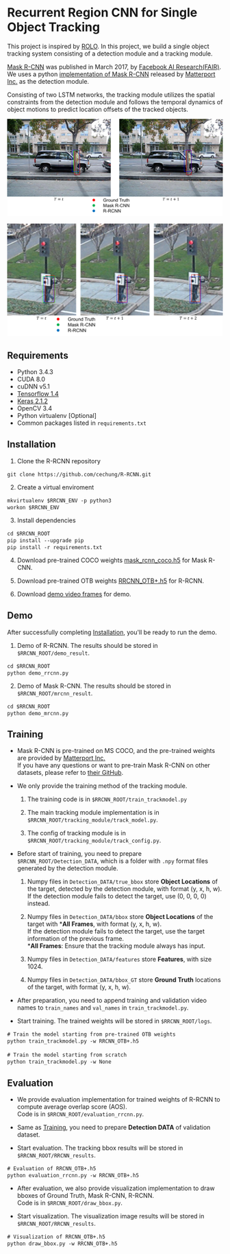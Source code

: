 # Recurrent Region CNN for Single Object Tracking  
This project is inspired by [ROLO](https://github.com/Guanghan/ROLO). In this project, we build a single object tracking system consisting of a detection module and a tracking module.

[Mask R-CNN](https://arxiv.org/abs/1703.06870) was published in March 2017, by [Facebook AI Research(FAIR)](https://research.fb.com/category/facebook-ai-research/). We uses a python [implementation of Mask R-CNN](https://github.com/matterport/Mask_RCNN) released by [Matterport Inc.](https://matterport.com/) as the detection module. 

Consisting of two LSTM networks, the tracking module utilizes the spatial constraints from the detection module and follows the temporal dynamics of object motions to predict location offsets of the tracked objects.

![Tracking Sample1](assets/tracking_sample1.png)  

![Tracking Sample2](assets/tracking_sample2.png)  

## Requirements
+ Python 3.4.3
+ CUDA 8.0
+ cuDNN v5.1
+ [Tensorflow 1.4](https://www.tensorflow.org/versions/r1.4/)
+ [Keras 2.1.2](https://keras.io/)
+ OpenCV 3.4
+ Python virtualenv [Optional]
+ Common packages listed in ```requirements.txt```

## Installation
1. Clone the R-RCNN repository  
```
git clone https://github.com/cechung/R-RCNN.git
```

2. Create a virtual enviroment
```
mkvirtualenv $RRCNN_ENV -p python3
workon $RRCNN_ENV
```

3. Install dependencies
```
cd $RRCNN_ROOT
pip install --upgrade pip
pip install -r requirements.txt
```

4. Download pre-trained COCO weights [mask_rcnn_coco.h5](https://drive.google.com/file/d/1huU5RHR5BqOYRCAku1JzeXXm_DDTCDVS/view?usp=sharing) for Mask R-CNN.

5. Download pre-trained OTB weights [RRCNN_OTB+.h5](https://drive.google.com/file/d/1g0Yxrs4YeA9ft_1Lul-JRNZvEMcIE781/view?usp=sharing) for R-RCNN.

6. Download [demo video frames](https://drive.google.com/file/d/11UcNXvNC0-Ve7VFk52VQMNvcainhHNy1/view?usp=sharing) for demo.

## Demo
After successfully completing [Installation](#installation), you'll be ready to run the demo. 

1. Demo of R-RCNN. The results should be stored in ```$RRCNN_ROOT/demo_result```.
```
cd $RRCNN_ROOT
python demo_rrcnn.py
```

2. Demo of Mask R-CNN. The results should be stored in ```$RRCNN_ROOT/mrcnn_result```.
```
cd $RRCNN_ROOT
python demo_mrcnn.py
```

## Training
+ Mask R-CNN is pre-trained on MS COCO, and the pre-trained weights are provided by [Matterport Inc.](https://matterport.com/)  
If you have any questions or want to pre-train Mask R-CNN on other datasets, please refer to [their GitHub](https://github.com/matterport/Mask_RCNN).

+ We only provide the training method of the tracking module. 

	1. The training code is in ```$RRCNN_ROOT/train_trackmodel.py```
	
	2. The main tracking module implementation is in ```$RRCNN_ROOT/tracking_module/track_model.py```. 
	
	4. The config of tracking module is in ```$RRCNN_ROOT/tracking_module/track_config.py```.

+ Before start of training, you need to prepare ```$RRCNN_ROOT/Detection_DATA```, which is a folder with ```.npy``` format files generated by the detection module. 

	1. Numpy files in ```Detection_DATA/true_bbox``` store **Object Locations** of the target, detected by the detection module, with format (y, x, h, w).  
	If the detection module fails to detect the target, use (0, 0, 0, 0) instead.

	2. Numpy files in ```Detection_DATA/bbox``` store **Object Locations** of the target with ***All Frames**, with format (y, x, h, w).  
	If the detection module fails to detect the target, use the target information of the previous frame.  
    ***All Frames**: Ensure that the tracking module always has input.
	
	2. Numpy files in ```Detection_DATA/features``` store **Features**, with size 1024.

	3. Numpy files in ```Detection_DATA/bbox_GT``` store **Ground Truth** locations of the target, with format (y, x, h, w). 

+ After preparation, you need to append training and validation video names to ```train_names``` and ```val_names``` in ```train_trackmodel.py```.

+ Start training. The trained weights will be stored in ```$RRCNN_ROOT/logs```.
```
# Train the model starting from pre-trained OTB weights
python train_trackmodel.py -w RRCNN_OTB+.h5

# Train the model starting from scratch
python train_trackmodel.py -w None
```

## Evaluation
+ We provide evaluation implementation for trained weights of R-RCNN to compute average overlap score (AOS).  
Code is in ```$RRCNN_ROOT/evaluation_rrcnn.py```.

+ Same as [Training](#training), you need to prepare **Detection DATA** of validation dataset.

+ Start evaluation. The tracking bbox results will be stored in ```$RRCNN_ROOT/RRCNN_results```.
```
# Evaluation of RRCNN_OTB+.h5
python evaluation_rrcnn.py -w RRCNN_OTB+.h5
```

+ After evaluation, we also provide visualization implementation to draw bboxes of Ground Truth, Mask R-CNN, R-RCNN.  
Code is in ```$RRCNN_ROOT/draw_bbox.py```.

+ Start visualization. The visualization image results will be stored in ```$RRCNN_ROOT/RRCNN_results```.
```
# Visualization of RRCNN_OTB+.h5
python draw_bbox.py -w RRCNN_OTB+.h5
```


